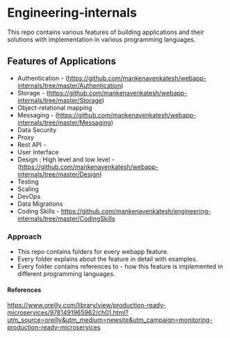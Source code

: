 # Engineering-internals
This repo contains various features of building applications and their solutions with implementation in various programming languages.

## Features of Applications
- Authentication - (https://github.com/mankenavenkatesh/webapp-internals/tree/master/Authentication)
- Storage - (https://github.com/mankenavenkatesh/webapp-internals/tree/master/Storage)
- Object-relational mapping 
- Messaging - (https://github.com/mankenavenkatesh/webapp-internals/tree/master/Messaging)
- Data Security
- Proxy
- Rest API - 
- User Interface
- Design : High level and low level - (https://github.com/mankenavenkatesh/webapp-internals/tree/master/Design)
- Testing
- Scaling
- DevOps
- Data Migrations
- Coding Skills - https://github.com/mankenavenkatesh/engineering-internals/tree/master/CodingSkills

### Approach
- This repo contains folders for every webapp feature.
- Every folder explains about the feature in detail with examples.
- Every folder contains references to - how this feature is implemented in different programming languages.


#### References
https://www.oreilly.com/library/view/production-ready-microservices/9781491965962/ch01.html?utm_source=oreilly&utm_medium=newsite&utm_campaign=monitoring-production-ready-microservices
